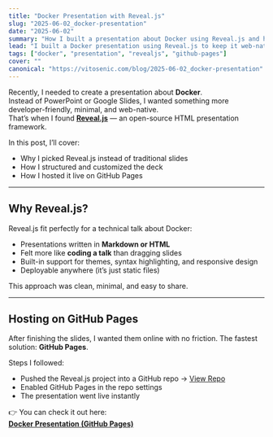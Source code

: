 ```yaml
---
title: "Docker Presentation with Reveal.js"
slug: "2025-06-02_docker-presentation"
date: "2025-06-02"
summary: "How I built a presentation about Docker using Reveal.js and hosted it on GitHub Pages."
lead: "I built a Docker presentation using Reveal.js to keep it web-native and minimal. Here’s why I chose it, how I structured the slides, and how I hosted it live on GitHub Pages."
tags: ["docker", "presentation", "revealjs", "github-pages"]
cover: ""
canonical: "https://vitosenic.com/blog/2025-06-02_docker-presentation"
---
```


Recently, I needed to create a presentation about **Docker**.  
Instead of PowerPoint or Google Slides, I wanted something more developer-friendly, minimal, and web-native.  
That’s when I found [**Reveal.js**](https://revealjs.com/) — an open-source HTML presentation framework.  

In this post, I’ll cover:  
- Why I picked Reveal.js instead of traditional slides  
- How I structured and customized the deck  
- How I hosted it live on GitHub Pages  

---

## Why Reveal.js?
Reveal.js fit perfectly for a technical talk about Docker:  
- Presentations written in **Markdown or HTML**  
- Felt more like **coding a talk** than dragging slides  
- Built-in support for themes, syntax highlighting, and responsive design  
- Deployable anywhere (it’s just static files)  

This approach was clean, minimal, and easy to share.  

---

## Hosting on GitHub Pages
After finishing the slides, I wanted them online with no friction. The fastest solution: **GitHub Pages**.  

Steps I followed:  
- Pushed the Reveal.js project into a GitHub repo → [View Repo](https://github.com/pegi4/docker-presentation)  
- Enabled GitHub Pages in the repo settings  
- The presentation went live instantly  

👉 You can check it out here:  
[**Docker Presentation (GitHub Pages)**](https://pegi4.github.io/docker-presentation/)  
